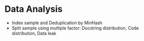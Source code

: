 # Data Analysis

- Index sample and Deduplication by MinHash
- Split sample using multiple factor: Docstring distribution, Code distribution, Data leak
